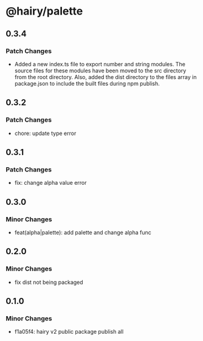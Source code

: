 # @hairy/palette

## 0.3.4

### Patch Changes

- Added a new index.ts file to export number and string modules. The source files for these modules have been moved to the src directory from the root directory. Also, added the dist directory to the files array in package.json to include the built files during npm publish.

## 0.3.2

### Patch Changes

- chore: update type error

## 0.3.1

### Patch Changes

- fix: change alpha value error

## 0.3.0

### Minor Changes

- feat(alpha|palette): add palette and change alpha func

## 0.2.0

### Minor Changes

- fix dist not being packaged

## 0.1.0

### Minor Changes

- f1a05f4: hairy v2 public package publish all
